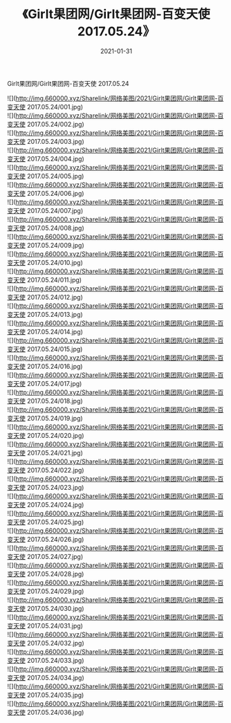 ﻿---
layout: post
title:  《Girlt果团网/Girlt果团网-百变天使 2017.05.24》
date:   2021-01-31
img: http://img.660000.xyz/Sharelink/网络美图/2021/Girlt果团网/Girlt果团网-百变天使 2017.05.24/000.jpg
categories: [美女, 清纯, 唯美]
---

Girlt果团网/Girlt果团网-百变天使 2017.05.24

 ![](http://img.660000.xyz/Sharelink/网络美图/2021/Girlt果团网/Girlt果团网-百变天使 2017.05.24/001.jpg) <br>![](http://img.660000.xyz/Sharelink/网络美图/2021/Girlt果团网/Girlt果团网-百变天使 2017.05.24/002.jpg) <br>![](http://img.660000.xyz/Sharelink/网络美图/2021/Girlt果团网/Girlt果团网-百变天使 2017.05.24/003.jpg) <br>![](http://img.660000.xyz/Sharelink/网络美图/2021/Girlt果团网/Girlt果团网-百变天使 2017.05.24/004.jpg) <br>![](http://img.660000.xyz/Sharelink/网络美图/2021/Girlt果团网/Girlt果团网-百变天使 2017.05.24/005.jpg) <br>![](http://img.660000.xyz/Sharelink/网络美图/2021/Girlt果团网/Girlt果团网-百变天使 2017.05.24/006.jpg) <br>![](http://img.660000.xyz/Sharelink/网络美图/2021/Girlt果团网/Girlt果团网-百变天使 2017.05.24/007.jpg) <br>![](http://img.660000.xyz/Sharelink/网络美图/2021/Girlt果团网/Girlt果团网-百变天使 2017.05.24/008.jpg) <br>![](http://img.660000.xyz/Sharelink/网络美图/2021/Girlt果团网/Girlt果团网-百变天使 2017.05.24/009.jpg) <br>![](http://img.660000.xyz/Sharelink/网络美图/2021/Girlt果团网/Girlt果团网-百变天使 2017.05.24/010.jpg) <br>![](http://img.660000.xyz/Sharelink/网络美图/2021/Girlt果团网/Girlt果团网-百变天使 2017.05.24/011.jpg) <br>![](http://img.660000.xyz/Sharelink/网络美图/2021/Girlt果团网/Girlt果团网-百变天使 2017.05.24/012.jpg) <br>![](http://img.660000.xyz/Sharelink/网络美图/2021/Girlt果团网/Girlt果团网-百变天使 2017.05.24/013.jpg) <br>![](http://img.660000.xyz/Sharelink/网络美图/2021/Girlt果团网/Girlt果团网-百变天使 2017.05.24/014.jpg) <br>![](http://img.660000.xyz/Sharelink/网络美图/2021/Girlt果团网/Girlt果团网-百变天使 2017.05.24/015.jpg) <br>![](http://img.660000.xyz/Sharelink/网络美图/2021/Girlt果团网/Girlt果团网-百变天使 2017.05.24/016.jpg) <br>![](http://img.660000.xyz/Sharelink/网络美图/2021/Girlt果团网/Girlt果团网-百变天使 2017.05.24/017.jpg) <br>![](http://img.660000.xyz/Sharelink/网络美图/2021/Girlt果团网/Girlt果团网-百变天使 2017.05.24/018.jpg) <br>![](http://img.660000.xyz/Sharelink/网络美图/2021/Girlt果团网/Girlt果团网-百变天使 2017.05.24/019.jpg) <br>![](http://img.660000.xyz/Sharelink/网络美图/2021/Girlt果团网/Girlt果团网-百变天使 2017.05.24/020.jpg) <br>![](http://img.660000.xyz/Sharelink/网络美图/2021/Girlt果团网/Girlt果团网-百变天使 2017.05.24/021.jpg) <br>![](http://img.660000.xyz/Sharelink/网络美图/2021/Girlt果团网/Girlt果团网-百变天使 2017.05.24/022.jpg) <br>![](http://img.660000.xyz/Sharelink/网络美图/2021/Girlt果团网/Girlt果团网-百变天使 2017.05.24/023.jpg) <br>![](http://img.660000.xyz/Sharelink/网络美图/2021/Girlt果团网/Girlt果团网-百变天使 2017.05.24/024.jpg) <br>![](http://img.660000.xyz/Sharelink/网络美图/2021/Girlt果团网/Girlt果团网-百变天使 2017.05.24/025.jpg) <br>![](http://img.660000.xyz/Sharelink/网络美图/2021/Girlt果团网/Girlt果团网-百变天使 2017.05.24/026.jpg) <br>![](http://img.660000.xyz/Sharelink/网络美图/2021/Girlt果团网/Girlt果团网-百变天使 2017.05.24/027.jpg) <br>![](http://img.660000.xyz/Sharelink/网络美图/2021/Girlt果团网/Girlt果团网-百变天使 2017.05.24/028.jpg) <br>![](http://img.660000.xyz/Sharelink/网络美图/2021/Girlt果团网/Girlt果团网-百变天使 2017.05.24/029.jpg) <br>![](http://img.660000.xyz/Sharelink/网络美图/2021/Girlt果团网/Girlt果团网-百变天使 2017.05.24/030.jpg) <br>![](http://img.660000.xyz/Sharelink/网络美图/2021/Girlt果团网/Girlt果团网-百变天使 2017.05.24/031.jpg) <br>![](http://img.660000.xyz/Sharelink/网络美图/2021/Girlt果团网/Girlt果团网-百变天使 2017.05.24/032.jpg) <br>![](http://img.660000.xyz/Sharelink/网络美图/2021/Girlt果团网/Girlt果团网-百变天使 2017.05.24/033.jpg) <br>![](http://img.660000.xyz/Sharelink/网络美图/2021/Girlt果团网/Girlt果团网-百变天使 2017.05.24/034.jpg) <br>![](http://img.660000.xyz/Sharelink/网络美图/2021/Girlt果团网/Girlt果团网-百变天使 2017.05.24/035.jpg) <br>![](http://img.660000.xyz/Sharelink/网络美图/2021/Girlt果团网/Girlt果团网-百变天使 2017.05.24/036.jpg) <br>